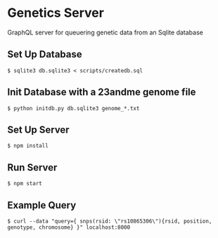 # Genetics Server
GraphQL server for queuering genetic data from an Sqlite database

## Set Up Database

```
$ sqlite3 db.sqlite3 < scripts/createdb.sql
```

## Init Database with a 23andme genome file

```
$ python initdb.py db.sqlite3 genome_*.txt
```

## Set Up Server
```
$ npm install
```

## Run Server

```
$ npm start
```

## Example Query

```
$ curl --data "query={ snps(rsid: \"rs10865306\"){rsid, position, genotype, chromosome} }" localhost:8000
```
